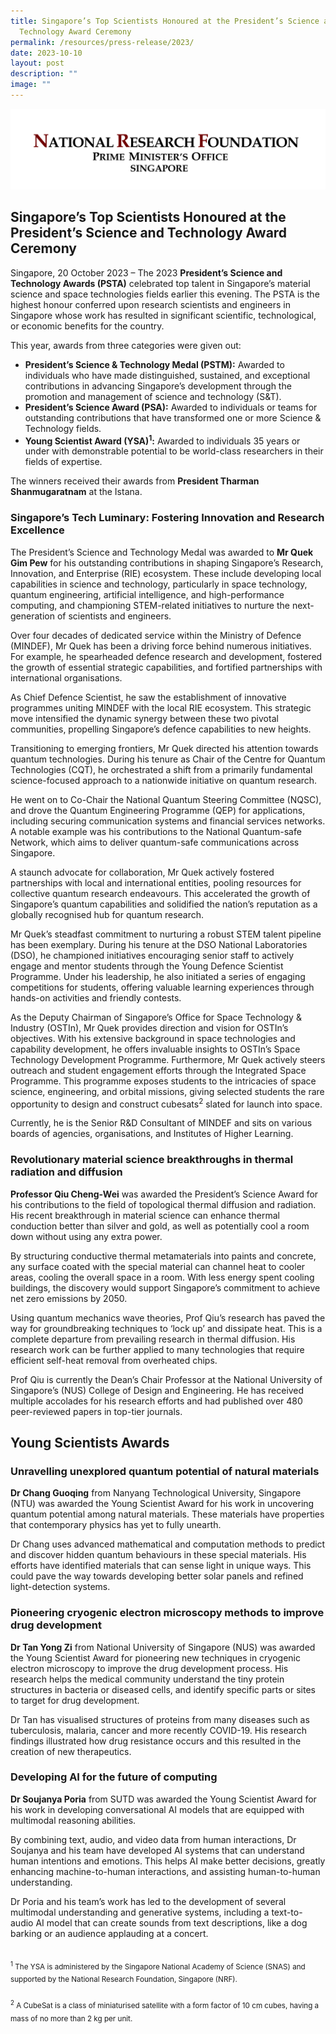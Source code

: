 ```yaml
---
title: Singapore’s Top Scientists Honoured at the President’s Science and
  Technology Award Ceremony
permalink: /resources/press-release/2023/
date: 2023-10-10
layout: post
description: ""
image: ""
---
```


![NRF-logo](/images/Logos/nrf-logo-fc-hr.jpg)

## Singapore’s Top Scientists Honoured at the President’s Science and Technology Award Ceremony

Singapore, 20 October 2023 – The 2023 **President’s Science and Technology Awards (PSTA)** celebrated top talent in Singapore’s material science and space technologies fields earlier this evening. The PSTA is the highest honour conferred upon research scientists and engineers in Singapore whose work has resulted in significant scientific, technological, or economic benefits for the country.

This year, awards from three categories were given out:

* **President’s Science &amp; Technology Medal (PSTM):** Awarded to individuals who have made distinguished, sustained, and exceptional contributions in advancing Singapore’s development through the promotion and management of science and technology (S&amp;T).
* **President’s Science Award (PSA):** Awarded to individuals or teams for outstanding contributions that have transformed one or more Science &amp; Technology fields.
* **Young Scientist Award (YSA)**<sup>**1**</sup>**:** Awarded to individuals 35 years or under with demonstrable potential to be world-class researchers in their fields of expertise. 

The winners received their awards from **President Tharman Shanmugaratnam** at the Istana.

### Singapore’s Tech Luminary: Fostering Innovation and Research Excellence

The President’s Science and Technology Medal was awarded to **Mr Quek Gim Pew** for his outstanding contributions in shaping Singapore’s Research, Innovation, and Enterprise (RIE) ecosystem. These include developing local capabilities in science and technology, particularly in space technology, quantum engineering, artificial intelligence, and high-performance computing, and championing STEM-related initiatives to nurture the next-generation of scientists and engineers.
 
Over four decades of dedicated service within the Ministry of Defence (MINDEF), Mr Quek has been a driving force behind numerous initiatives. For example, he spearheaded defence research and development, fostered the growth of essential strategic capabilities, and fortified partnerships with international organisations. 

As Chief Defence Scientist, he saw the establishment of innovative programmes uniting MINDEF with the local RIE ecosystem. This strategic move intensified the dynamic synergy between these two pivotal communities, propelling Singapore’s defence capabilities to new heights.

Transitioning to emerging frontiers, Mr Quek directed his attention towards quantum technologies. During his tenure as Chair of the Centre for Quantum Technologies (CQT), he orchestrated a shift from a primarily fundamental science-focused approach to a nationwide initiative on quantum research.

He went on to Co-Chair the National Quantum Steering Committee (NQSC), and drove the Quantum Engineering Programme (QEP) for applications, including securing communication systems and financial services networks. A notable example was his contributions to the National Quantum-safe Network, which aims to deliver quantum-safe communications across Singapore.

A staunch advocate for collaboration, Mr Quek actively fostered partnerships with local and international entities, pooling resources for collective quantum research endeavours. This accelerated the growth of Singapore’s quantum capabilities and solidified the nation’s reputation as a globally recognised hub for quantum research.

Mr Quek’s steadfast commitment to nurturing a robust STEM talent pipeline has been exemplary. During his tenure at the DSO National Laboratories (DSO), he championed initiatives encouraging senior staff to actively engage and mentor students through the Young Defence Scientist Programme. Under his leadership, he also initiated a series of engaging competitions for students, offering valuable learning experiences through hands-on activities and friendly contests.
 
As the Deputy Chairman of Singapore’s Office for Space Technology &amp; Industry (OSTIn), Mr Quek provides direction and vision for OSTIn’s objectives. With his extensive background in space technologies and capability development, he offers invaluable insights to OSTIn’s Space Technology Development Programme. Furthermore, Mr Quek actively steers outreach and student engagement efforts through the Integrated Space Programme. This programme exposes students to the intricacies of space science, engineering, and orbital missions, giving selected students the rare opportunity to design and construct cubesats<sup>2</sup> slated for launch into space.

Currently, he is the Senior R&amp;D Consultant of MINDEF and sits on various boards of agencies, organisations, and Institutes of Higher Learning.

### Revolutionary material science breakthroughs in thermal radiation and diffusion

**Professor Qiu Cheng-Wei** was awarded the President’s Science Award for his contributions to the field of topological thermal diffusion and radiation. His recent breakthrough in material science can enhance thermal conduction better than silver and gold, as well as potentially cool a room down without using any extra power.

By structuring conductive thermal metamaterials into paints and concrete, any surface coated with the special material can channel heat to cooler areas, cooling the overall space in a room. With less energy spent cooling buildings, the discovery would support Singapore’s commitment to achieve net zero emissions by 2050.

Using quantum mechanics wave theories, Prof Qiu’s research has paved the way for groundbreaking techniques to ‘lock up’ and dissipate heat. This is a complete departure from prevailing research in thermal diffusion. His research work can be further applied to many technologies that require efficient self-heat removal from overheated chips.

Prof Qiu is currently the Dean’s Chair Professor at the National University of Singapore’s (NUS) College of Design and Engineering. He has received multiple accolades for his research efforts and had published over 480 peer-reviewed papers in top-tier journals.

## Young Scientists Awards

### Unravelling unexplored quantum potential of natural materials

**Dr Chang Guoqing** from Nanyang Technological University, Singapore (NTU) was awarded the Young Scientist Award for his work in uncovering quantum potential among natural materials. These materials have properties that contemporary physics has yet to fully unearth. 
 
Dr Chang uses advanced mathematical and computation methods to predict and discover hidden quantum behaviours in these special materials. His efforts have identified materials that can sense light in unique ways. This could pave the way towards developing better solar panels and refined light-detection systems.

### Pioneering cryogenic electron microscopy methods to improve drug development

**Dr Tan Yong Zi** from National University of Singapore (NUS) was awarded the Young Scientist Award for pioneering new techniques in cryogenic electron microscopy to improve the drug development process. His research helps the medical community understand the tiny protein structures in bacteria or diseased cells, and identify specific parts or sites to target for drug development.

Dr Tan has visualised structures of proteins from many diseases such as tuberculosis, malaria, cancer and more recently COVID-19. His research findings illustrated how drug resistance occurs and this resulted in the creation of new therapeutics.

### Developing AI for the future of computing

**Dr Soujanya Poria** from SUTD was awarded the Young Scientist Award for his work in developing conversational AI models that are equipped with multimodal reasoning abilities.
 
By combining text, audio, and video data from human interactions, Dr Soujanya and his team have developed AI systems that can understand human intentions and emotions. This helps AI make better decisions, greatly enhancing machine-to-human interactions, and assisting human-to-human understanding.
 
Dr Poria and his team’s work has led to the development of several multimodal understanding and generative systems, including a text-to-audio AI model that can create sounds from text descriptions, like a dog barking or an audience applauding at a concert.
<br><br>

<sub>
<sup>1</sup> The YSA is administered by the Singapore National Academy of Science (SNAS) and supported by the National Research Foundation, Singapore (NRF).<br><br>
<sup>2</sup> A CubeSat is a class of miniaturised satellite with a form factor of 10 cm cubes, having a mass of no more than 2 kg per unit.</sub>